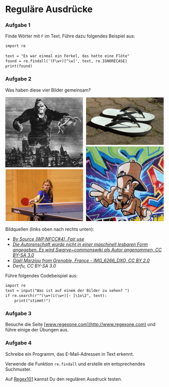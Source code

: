 
# Reguläre Ausdrücke

### Aufgabe 1

Finde Wörter mit `F` im Text. Führe dazu folgendes Beispiel aus:

    import re

    text = "Es war einmal ein Ferkel, das hatte eine Flöte"
    found = re.findall('(F\w+)[^\w]', text, re.IGNORECASE)
    print(found)


### Aufgabe 2

Was haben diese vier Bilder gemeinsam?

![King Kong Flip Flop Hip Hop Ping Pong](regex.jpg)

Bildquellen (links oben nach rechts unten):

* *[By Source (WP:NFCC#4), Fair use](https://en.wikipedia.org/w/index.php?curid=48711736)*
* *[Die Autorenschaft wurde nicht in einer maschinell lesbaren Form angegeben. Es wird Swarve~commonswiki als Autor angenommen, CC BY-SA 3.0](https://commons.wikimedia.org/w/index.php?curid=336076)*
* *[Gaël Marziou from Grenoble, France - IMG_6266_DXO, CC BY 2.0](https://commons.wikimedia.org/w/index.php?curid=47416377)*
* *Derfu, CC BY-SA 3.0*

Führe folgendes Codebeispiel aus:

    import re
    text = input("Was ist auf einem der Bilder zu sehen? ")
    if re.search(r"^(\w+)i(\w+)[- ]\1o\2", text):
        print("stimmt!")

### Aufgabe 3

Besuche die Seite [www.regexone.com](http://www.regexone.com) und führe einige der Übungen aus.

### Aufgabe 4

Schreibe ein Programm, das E-Mail-Adressen in Text erkennt.

Verwende die Funktion `re.findall` und erstelle ein entsprechendes Suchmuster.

Auf [Regex101](https://regex101.com/) kannst Du den regulären Ausdruck testen.
